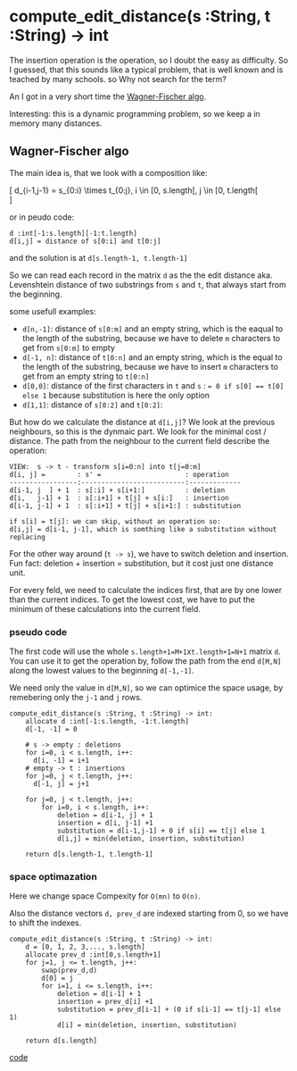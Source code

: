 # compute_edit_distance(s :String, t :String) -> int

The insertion operation is the operation, so I doubt the easy as difficulty.
So I guessed, that this sounds like a typical problem, that is well known and is teached by many schools. so Why not search for the term?

An I got in a very short time the [Wagner-Fischer algo](https://en.wikipedia.org/wiki/Wagner%E2%80%93Fischer_algorithm).

Interesting: this is a dynamic programming problem, so we keep a in memory many distances.

## Wagner-Fischer algo

The main idea is, that we look with a composition like:

\[
d_{i-1,j-1} = s_{0:i} \times t_{0:j}, i \in [0, s.length[, j \in [0, t.length[  
\]

or in peudo code:

```text
d :int[-1:s.length][-1:t.length]
d[i,j] = distance of s[0:i] and t[0:j]

```

and the solution is at `d[s.length-1, t.length-1]`

So we can read each record in the matrix `d` as the the edit distance aka. Levenshtein distance of two substrings from `s` and `t`, that always start from the beginning.

some usefull examples:

- `d[n,-1]`: distance of `s[0:m]` and an empty string, which is the eaqual to the length of the substring, because we have to delete `m` characters to get from `s[0:m]` to empty
- `d[-1, n]`: distance of `t[0:n]` and an empty string, which is the equal to the length of the substring, because we have to insert `m` characters to get from an empty string to `t[0:n]`
- `d[0,0]`: distance of the first characters in `t` and `s` : `= 0 if s[0] == t[0] else 1` because substitution is here the only option
- `d[1,1]`: distance of `s[0:2]` and `t[0:2]`:

But how do we calculate the distance at `d[i,j]`?
We look at the previous neighbours, so this is the dynmaic part.
We look for the minimal cost / distance. The path from the neighbour to the current field describe the operation:

```text
VIEW:  s -> t - transform s[i=0:n] into t[j=0:m]
d[i, j] =        : s' =                     : operation
-----------------:--------------------------:------------- 
d[i-1, j  ] + 1  : s[:i] + s[i+1:]          : deletion
d[i,   j-1] + 1  : s[:i+1] + t[j] + s[i:]   : insertion
d[i-1, j-1] + 1  : s[:i+1] + t[j] + s[i+1:] : substitution

if s[i] = t[j]: we can skip, without an operation so:
d[i,j] = d[i-1, j-1], which is somthing like a substitution without replacing
```

For the other way around (`t -> s`), we have to switch deletion and insertion.
Fun fact: deletion + insertion = substitution, but it cost just one distance unit.

For every feld, we need to calculate the indices first, that are by one lower than the current indices. To get the lowest cost, we have to put the minimum of these calculations into the current field.

### pseudo code

The first code will use the whole `s.length+1=M+1`x`t.length+1=N+1` matrix `d`. You can use it to get the operation by, follow the path from the end `d[M,N]` along the lowest values to the beginning `d[-1,-1]`.

We need only the value in `d[M,N]`, so we can optimice the space usage, by remebering only the `j-1` and `j` rows.

```text
compute_edit_distance(s :String, t :String) -> int:
    allocate d :int[-1:s.length, -1:t.length]
    d[-1, -1] = 0

    # s -> empty : deletions
    for i=0, i < s.length, i++:
      d[i, -1] = i+1
    # empty -> t : insertions
    for j=0, j < t.length, j++:
      d[-1, j] = j+1

    for j=0, j < t.length, j++:
        for i=0, i < s.length, i++:
            deletion = d[i-1, j] + 1
            insertion = d[i, j-1] +1
            substitution = d[i-1,j-1] + 0 if s[i] == t[j] else 1
            d[i,j] = min(deletion, insertion, substitution)
 
    return d[s.length-1, t.length-1]
```

### space optimazation

Here we change space Compexity for `O(mn)` to `O(n)`.

Also the distance vectors `d, prev_d` are indexed starting from 0, so we have to shift the indexes.

```text
compute_edit_distance(s :String, t :String) -> int:
    d = [0, 1, 2, 3,..., s.length]
    allocate prev_d :int[0,s.length+1]
    for j=1, j <= t.length, j++:
        swap(prev_d,d)
        d[0] = j
        for i=1, i <= s.length, i++:
            deletion = d[i-1] + 1
            insertion = prev_d[i] +1
            substitution = prev_d[i-1] + (0 if s[i-1] == t[j-1] else 1)
            d[i] = min(deletion, insertion, substitution)
        
    return d[s.length]
```

[code](solution.py)
